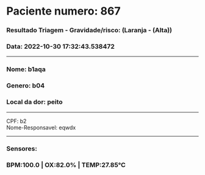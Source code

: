 


  
# Paciente numero: 867  
### Resultado Triagem - Gravidade/risco: (Laranja - (Alta))  
### Data: 2022-10-30 17:32:43.538472  
---  
### Nome: b1aqa  
### Genero: b04  
### Local da dor: peito  
---  
   
CPF: b2  
Nome-Responsavel: eqwdx  
   
---  
### Sensores:  
### BPM:100.0 | OX:82.0%  | TEMP:27.85℃